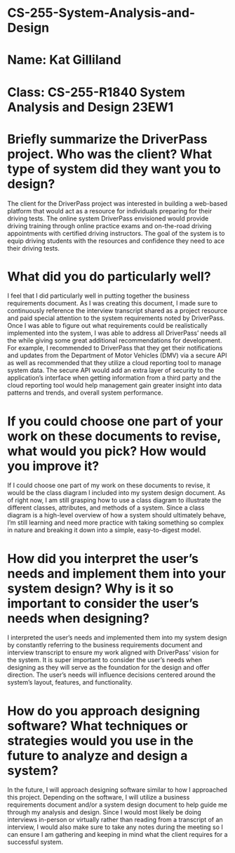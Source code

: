 # CS-255-System-Analysis-and-Design

# Name: Kat Gilliland
# Class: CS-255-R1840 System Analysis and Design 23EW1

# Briefly summarize the DriverPass project. Who was the client? What type of system did they want you to design? 
The client for the DriverPass project was interested in building a web-based platform that would act as a resource for individuals preparing for their driving tests. The online system DriverPass envisioned would provide driving training through online practice exams and on-the-road driving appointments with certified driving instructors. The goal of the system is to equip driving students with the resources and confidence they need to ace their driving tests. 

# What did you do particularly well? 
I feel that I did particularly well in putting together the business requirements document. As I was creating this document, I made sure to continuously reference the interview transcript shared as a project resource and paid special attention to the system requirements noted by DriverPass. Once I was able to figure out what requirements could be realistically implemented into the system, I was able to address all DriverPass’ needs all the while giving some great additional recommendations for development. For example, I recommended to DriverPass that they get their notifications and updates from the Department of Motor Vehicles (DMV) via a secure API as well as recommended that they utilize a cloud reporting tool to manage system data. The secure API would add an extra layer of security to the application’s interface when getting information from a third party and the cloud reporting tool would help management gain greater insight into data patterns and trends, and overall system performance.  

# If you could choose one part of your work on these documents to revise, what would you pick? How would you improve it? 
If I could choose one part of my work on these documents to revise, it would be the class diagram I included into my system design document. As of right now, I am still grasping how to use a class diagram to illustrate the different classes, attributes, and methods of a system. Since a class diagram is a high-level overview of how a system should ultimately behave, I’m still learning and need more practice with taking something so complex in nature and breaking it down into a simple, easy-to-digest model.  

# How did you interpret the user’s needs and implement them into your system design? Why is it so important to consider the user’s needs when designing? 
I interpreted the user’s needs and implemented them into my system design by constantly referring to the business requirements document and interview transcript to ensure my work aligned with DriverPass’ vision for the system. It is super important to consider the user’s needs when designing as they will serve as the foundation for the design and offer direction. The user’s needs will influence decisions centered around the system’s layout, features, and functionality.  

# How do you approach designing software? What techniques or strategies would you use in the future to analyze and design a system? 
In the future, I will approach designing software similar to how I approached this project. Depending on the software, I will utilize a business requirements document and/or a system design document to help guide me through my analysis and design. Since I would most likely be doing interviews in-person or virtually rather than reading from a transcript of an interview, I would also make sure to take any notes during the meeting so I can ensure I am gathering and keeping in mind what the client requires for a successful system.  
